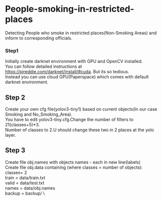 # People-smoking-in-restricted-places
Detecting People who smoke in restricted places(Non-Smoking Areas) and inform to corresponding officials.
### Step1 ###
Initially create darknet environment with GPU and OpenCV installed.\
You can follow detailed instructions at https://pjreddie.com/darknet/install/#cuda. But its so tedious.\
Instead you can use cloud GPU(Paperspace) which comes with default darknet environment.
## Step 2 ###
Create your own cfg file(yolov3-tiny1) based on current objects(In our case Smoking and No_Smoking_Area).\
You have to edit yolov3-tiny.cfg.Change the number of filters to 21(classes+5)*3.\
Number of classes to 2.U should change these two in 2 places at the yolo layer.
## Step 3 ###
Create file obj.names  with objects names - each in new line(labels)\
Create file obj.data  containing (where classes = number of objects):\
classes= 2 \
train  = data/train.txt \
valid  = data/test.txt \
names = data/obj.names\
backup = backup/ \

